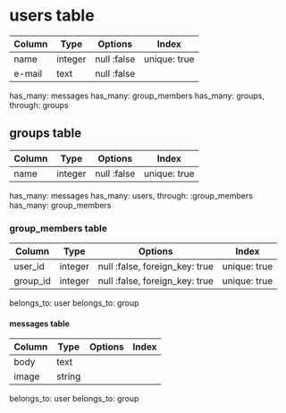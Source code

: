 # users table

|Column|Type|Options|Index|
|---|---|---|---|
|name|integer|null :false|unique: true|
|e-mail|text|null :false|

has_many: messages
has_many: group_members
has_many: groups, through: groups



## groups table

|Column|Type|Options|Index|
|---|---|---|---|
|name|integer|null :false|unique: true|

has_many: messages
has_many: users, through: :group_members
has_many: group_members


### group_members table

|Column|Type|Options|Index|
|---|---|---|---|
|user_id|integer|null :false, foreign_key: true|unique: true|
|group_id|integer|null :false, foreign_key: true|unique: true|

belongs_to: user
belongs_to: group



#### messages table

|Column|Type|Options|Index|
|---|---|---|---|
|body|text|
|image|string|

belongs_to: user
belongs_to: group
